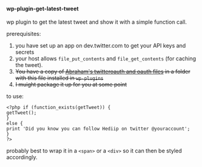 #### wp-plugin-get-latest-tweet

wp plugin to get the latest tweet and show it with a simple function call.

prerequisites:

1. you have set up an app on dev.twitter.com to get your API keys and secrets
2. your host allows `file_put_contents` and `file_get_contents` (for caching the tweet).
3. <del>You have a copy of <a href="http://github.com/kutf/twitter-oauth">Abraham's twitteroauth and oauth files</a> in a folder with this file installed in `wp-plugins`</del>
4. <del>I muight package it up for you at some point</del>


to use:

    <?php if (function_exists(getTweet)) { 
    getTweet(); 
    }
    else { 
    print 'Did you know you can follow Hediip on twitter @youraccount'; 
    } 
    ?>

probably best to wrap it in a `<span>` or a `<div>` so it can then be styled accordingly.
